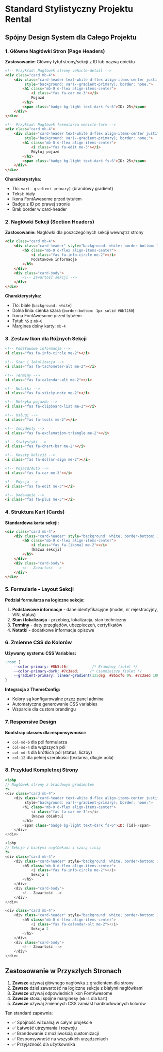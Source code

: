 # Standard Stylistyczny Projektu Rental

## Spójny Design System dla Całego Projektu

### 1. Główne Nagłówki Stron (Page Headers)

**Zastosowanie:** Główny tytuł strony/sekcji z ID lub nazwą obiektu

```html
<!-- Przykład: Nagłówek strony vehicle-detail -->
<div class="card mb-4">
    <div class="card-header text-white d-flex align-items-center justify-content-between" 
         style="background: var(--gradient-primary); border: none;">
        <h1 class="mb-0 d-flex align-items-center">
            <i class="fas fa-car me-3"></i>
            Pojazd
        </h1>
        <span class="badge bg-light text-dark fs-6">ID: 25</span>
    </div>
</div>

<!-- Przykład: Nagłówek formularza vehicle-form -->
<div class="card mb-4">
    <div class="card-header text-white d-flex align-items-center justify-content-between" 
         style="background: var(--gradient-primary); border: none;">
        <h1 class="mb-0 d-flex align-items-center">
            <i class="fas fa-edit me-3"></i>
            Edytuj pojazd
        </h1>
        <span class="badge bg-light text-dark fs-6">ID: 25</span>
    </div>
</div>
```

**Charakterystyka:**
- Tło: `var(--gradient-primary)` (brandowy gradient)
- Tekst: biały
- Ikona FontAwesome przed tytułem
- Badge z ID po prawej stronie
- Brak border w card-header

### 2. Nagłówki Sekcji (Section Headers)

**Zastosowanie:** Nagłówki dla poszczególnych sekcji wewnątrz strony

```html
<div class="card mb-4">
    <div class="card-header" style="background: white; border-bottom: 1px solid #6b7280;">
        <h5 class="mb-0 d-flex align-items-center">
            <i class="fas fa-info-circle me-2"></i>
            Podstawowe informacje
        </h5>
    </div>
    <div class="card-body">
        <!-- Zawartość sekcji -->
    </div>
</div>
```

**Charakterystyka:**
- Tło: białe (`background: white`)
- Dolna linia: cienka szara (`border-bottom: 1px solid #6b7280`)
- Ikona FontAwesome przed tytułem
- Tytuł: `h5` z `mb-0`
- Margines dolny karty: `mb-4`

### 3. Zestaw Ikon dla Różnych Sekcji

```html
<!-- Podstawowe informacje -->
<i class="fas fa-info-circle me-2"></i>

<!-- Stan i lokalizacja -->
<i class="fas fa-tachometer-alt me-2"></i>

<!-- Terminy -->
<i class="fas fa-calendar-alt me-2"></i>

<!-- Notatki -->
<i class="fas fa-sticky-note me-2"></i>

<!-- Metryka pojazdu -->
<i class="fas fa-clipboard-list me-2"></i>

<!-- Usługi -->
<i class="fas fa-tools me-2"></i>

<!-- Incydenty -->
<i class="fas fa-exclamation-triangle me-2"></i>

<!-- Statystyki -->
<i class="fas fa-chart-bar me-2"></i>

<!-- Koszty kolizji -->
<i class="fas fa-dollar-sign me-2"></i>

<!-- Pojazd/Auto -->
<i class="fas fa-car me-3"></i>

<!-- Edycja -->
<i class="fas fa-edit me-3"></i>

<!-- Dodawanie -->
<i class="fas fa-plus me-3"></i>
```

### 4. Struktura Kart (Cards)

**Standardowa karta sekcji:**

```html
<div class="card mb-4">
    <div class="card-header" style="background: white; border-bottom: 1px solid #6b7280;">
        <h5 class="mb-0 d-flex align-items-center">
            <i class="fas fa-[ikona] me-2"></i>
            [Nazwa sekcji]
        </h5>
    </div>
    <div class="card-body">
        <!-- Zawartość -->
    </div>
</div>
```

### 5. Formularie - Layout Sekcji

**Podział formularza na logiczne sekcje:**

1. **Podstawowe informacje** - dane identyfikacyjne (model, nr rejestracyjny, VIN, status)
2. **Stan i lokalizacja** - przebieg, lokalizacja, stan techniczny
3. **Terminy** - daty przeglądów, ubezpieczeń, certyfikatów
4. **Notatki** - dodatkowe informacje opisowe

### 6. Zmienne CSS do Kolorów

**Używamy systemu CSS Variables:**

```css
:root {
    --color-primary: #8b5cf6;           /* Brandowy fiolet */
    --color-primary-dark: #7c3aed;     /* Ciemniejszy fiolet */
    --gradient-primary: linear-gradient(135deg, #8b5cf6 0%, #7c3aed 100%);
}
```

**Integracja z ThemeConfig:**
- Kolory są konfigurowalne przez panel admina
- Automatyczne generowanie CSS variables
- Wsparcie dla custom brandingu

### 7. Responsive Design

**Bootstrap classes dla responsywności:**
- `col-md-6` dla pól formularza
- `col-md-4` dla węższych pól
- `col-md-3` dla krótkich pól (status, liczby)
- `col-12` dla pełnej szerokości (textarea, długie pola)

### 8. Przykład Kompletnej Strony

```php
<?php
// Nagłówek strony z brandowym gradientem
?>
<div class="card mb-4">
    <div class="card-header text-white d-flex align-items-center justify-content-between" 
         style="background: var(--gradient-primary); border: none;">
        <h1 class="mb-0 d-flex align-items-center">
            <i class="fas fa-car me-3"></i>
            [Nazwa obiektu]
        </h1>
        <span class="badge bg-light text-dark fs-6">ID: [id]</span>
    </div>
</div>

<?php
// Sekcje z białymi nagłówkami i szarą linią
?>
<div class="card mb-4">
    <div class="card-header" style="background: white; border-bottom: 1px solid #6b7280;">
        <h5 class="mb-0 d-flex align-items-center">
            <i class="fas fa-info-circle me-2"></i>
            Sekcja 1
        </h5>
    </div>
    <div class="card-body">
        <!-- Zawartość -->
    </div>
</div>

<div class="card mb-4">
    <div class="card-header" style="background: white; border-bottom: 1px solid #6b7280;">
        <h5 class="mb-0 d-flex align-items-center">
            <i class="fas fa-calendar-alt me-2"></i>
            Sekcja 2
        </h5>
    </div>
    <div class="card-body">
        <!-- Zawartość -->
    </div>
</div>
```

## Zastosowanie w Przyszłych Stronach

1. **Zawsze** używaj głównego nagłówka z gradientem dla strony
2. **Zawsze** dziel zawartość na logiczne sekcje z białymi nagłówkami
3. **Zawsze** używaj odpowiednich ikon FontAwesome
4. **Zawsze** stosuj spójne marginesy (`mb-4` dla kart)
5. **Zawsze** używaj zmiennych CSS zamiast hardkodowanych kolorów

Ten standard zapewnia:
- ✅ Spójność wizualną w całym projekcie
- ✅ Łatwość utrzymania i rozwoju
- ✅ Brandowanie z możliwością customizacji
- ✅ Responsywność na wszystkich urządzeniach
- ✅ Przyjazność dla użytkownika